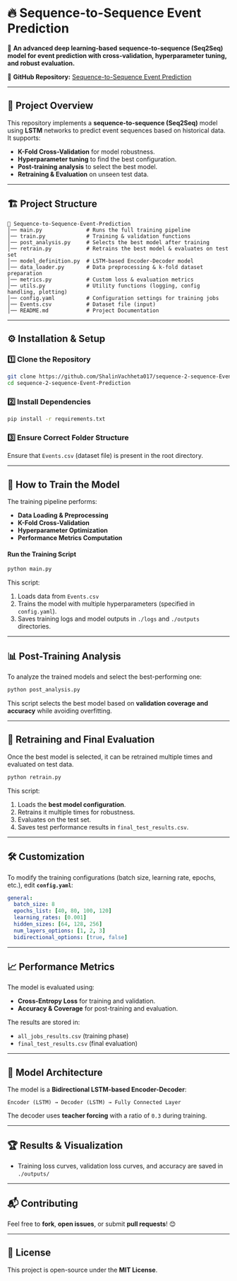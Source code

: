 
# 🔥 Sequence-to-Sequence Event Prediction

🚀 **An advanced deep learning-based sequence-to-sequence (Seq2Seq) model for event prediction with cross-validation, hyperparameter tuning, and robust evaluation.**

🔗 **GitHub Repository:** [Sequence-to-Sequence Event Prediction](https://github.com/ShalinVachheta017/sequence-2-sequence-Event-Prediction/tree/main)

---

## 📌 **Project Overview**
This repository implements a **sequence-to-sequence (Seq2Seq)** model using **LSTM** networks to predict event sequences based on historical data. It supports:
- **K-Fold Cross-Validation** for model robustness.
- **Hyperparameter tuning** to find the best configuration.
- **Post-training analysis** to select the best model.
- **Retraining & Evaluation** on unseen test data.

---

## 🏗 **Project Structure**
```
📂 Sequence-to-Sequence-Event-Prediction
│── main.py              # Runs the full training pipeline
│── train.py             # Training & validation functions
│── post_analysis.py     # Selects the best model after training
│── retrain.py           # Retrains the best model & evaluates on test set
│── model_definition.py  # LSTM-based Encoder-Decoder model
│── data_loader.py       # Data preprocessing & k-fold dataset preparation
│── metrics.py           # Custom loss & evaluation metrics
│── utils.py             # Utility functions (logging, config handling, plotting)
│── config.yaml          # Configuration settings for training jobs
│── Events.csv           # Dataset file (input)
│── README.md            # Project Documentation
```

---

## ⚙️ **Installation & Setup**
### **1️⃣ Clone the Repository**
```bash
git clone https://github.com/ShalinVachheta017/sequence-2-sequence-Event-Prediction.git
cd sequence-2-sequence-Event-Prediction
```

### **2️⃣ Install Dependencies**
```bash
pip install -r requirements.txt
```

### **3️⃣ Ensure Correct Folder Structure**
Ensure that `Events.csv` (dataset file) is present in the root directory.

---

## 🚀 **How to Train the Model**
The training pipeline performs:
- **Data Loading & Preprocessing**
- **K-Fold Cross-Validation**
- **Hyperparameter Optimization**
- **Performance Metrics Computation**

#### **Run the Training Script**
```bash
python main.py
```
This script:
1. Loads data from `Events.csv`
2. Trains the model with multiple hyperparameters (specified in `config.yaml`).
3. Saves training logs and model outputs in `./logs` and `./outputs` directories.

---

## 📊 **Post-Training Analysis**
To analyze the trained models and select the best-performing one:
```bash
python post_analysis.py
```
This script selects the best model based on **validation coverage and accuracy** while avoiding overfitting.

---

## 🔄 **Retraining and Final Evaluation**
Once the best model is selected, it can be retrained multiple times and evaluated on test data.

```bash
python retrain.py
```
This script:
1. Loads the **best model configuration**.
2. Retrains it multiple times for robustness.
3. Evaluates on the test set.
4. Saves test performance results in `final_test_results.csv`.

---

## 🛠 **Customization**
To modify the training configurations (batch size, learning rate, epochs, etc.), edit **`config.yaml`**:
```yaml
general:
  batch_size: 8
  epochs_list: [40, 80, 100, 120]
  learning_rates: [0.001]
  hidden_sizes: [64, 128, 256]
  num_layers_options: [1, 2, 3]
  bidirectional_options: [true, false]
```

---

## 📈 **Performance Metrics**
The model is evaluated using:
- **Cross-Entropy Loss** for training and validation.
- **Accuracy & Coverage** for post-training and evaluation.

The results are stored in:
- `all_jobs_results.csv` (training phase)
- `final_test_results.csv` (final evaluation)

---

## 🤖 **Model Architecture**
The model is a **Bidirectional LSTM-based Encoder-Decoder**:
```
Encoder (LSTM) → Decoder (LSTM) → Fully Connected Layer
```
The decoder uses **teacher forcing** with a ratio of `0.3` during training.

---

## 🏆 **Results & Visualization**
- Training loss curves, validation loss curves, and accuracy  are saved in `./outputs/`

---

## 📬 **Contributing**
Feel free to **fork**, **open issues**, or submit **pull requests**! 😊

---

## 📝 **License**
This project is open-source under the **MIT License**.

